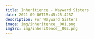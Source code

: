 ```yaml
---
title: Inheritience - Wayward Sisters
date: 2021-09-06T15:45:25.425Z
description: For Wayward Sisters
image: img/inheritence__001.png
imgSrc: img/inheritence__002.png
---
```

